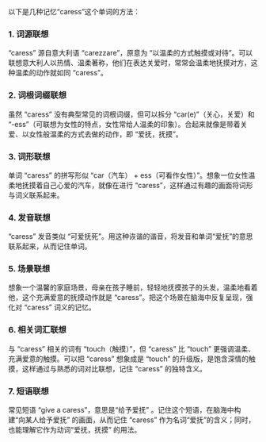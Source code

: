 以下是几种记忆“caress”这个单词的方法：

### 1. 词源联想
“caress” 源自意大利语 “carezzare”，原意为 “以温柔的方式触摸或对待”。可以联想意大利人以热情、温柔著称，他们在表达关爱时，常常会温柔地抚摸对方，这种温柔的动作就如同 “caress”。

### 2. 词根词缀联想
虽然 “caress” 没有典型常见的词根词缀，但可以拆分 “car(e)”（关心，关爱）和 “-ess”（可联想为女性的特点，女性常给人温柔的印象）。合起来就像是带着关爱、以女性般温柔的方式去做的动作，即 “爱抚，抚摸”。

### 3. 词形联想
单词 “caress” 的拼写形似 “car（汽车） + ess（可看作女性）”。想象一位女性温柔地抚摸着自己心爱的汽车，就像在进行 “caress”，这样通过有趣的画面将词形与词义联系起来。

### 4. 发音联想
“caress” 发音类似 “可爱抚死”。用这种诙谐的谐音，将发音和单词“爱抚”的意思联系起来，从而记住单词。

### 5. 场景联想
想象一个温馨的家庭场景，母亲在孩子睡前，轻轻地抚摸孩子的头发，温柔地看着他，这个充满爱意的抚摸动作就是 “caress”。把这个场景在脑海中反复呈现，强化对 “caress” 词义的记忆。

### 6. 相关词汇联想
与 “caress” 相关的词有 “touch（触摸）”，但 “caress” 比 “touch” 更强调温柔、充满爱意的触摸。可以把 “caress” 想象成是 “touch” 的升级版，是饱含深情的触摸，这样通过与熟悉的词对比联想，记住 “caress” 的独特含义。

### 7. 短语联想
常见短语 “give a caress”，意思是“给予爱抚” 。记住这个短语，在脑海中构建“向某人给予爱抚” 的画面，从而记住 “caress” 作为名词“爱抚”的含义；同时，也能理解它作为动词“爱抚，抚摸” 的用法。 